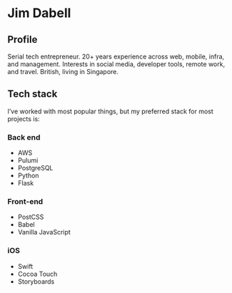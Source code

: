 # Jim Dabell

## Profile

Serial tech entrepreneur. 20+ years experience across web, mobile, infra, and management. Interests in social media, developer tools, remote work, and travel.  British, living in Singapore.

## Tech stack

I’ve worked with most popular things, but my preferred stack for most projects is:

### Back end

- AWS
- Pulumi
- PostgreSQL
- Python
- Flask

### Front-end

- PostCSS
- Babel
- Vanilla JavaScript

### iOS

- Swift
- Cocoa Touch
- Storyboards
